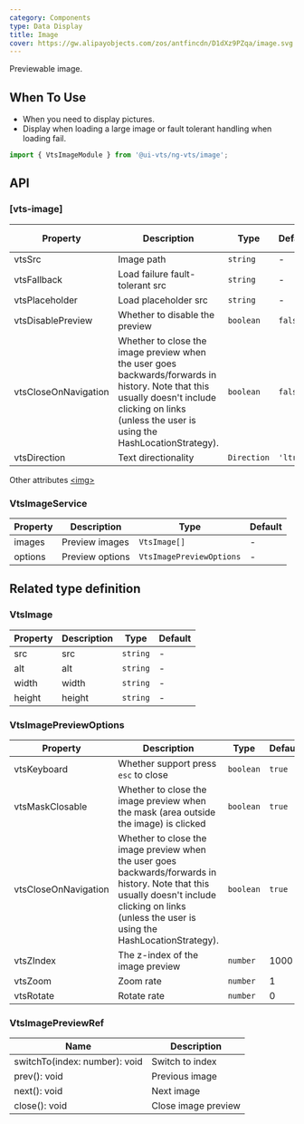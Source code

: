 ```yaml
---
category: Components
type: Data Display
title: Image
cover: https://gw.alipayobjects.com/zos/antfincdn/D1dXz9PZqa/image.svg
---
```


Previewable image.

## When To Use

- When you need to display pictures.
- Display when loading a large image or fault tolerant handling when loading fail.

```ts
import { VtsImageModule } from '@ui-vts/ng-vts/image';
```

## API

### [vts-image]

| Property | Description | Type | Default | Global Config |
| --- | --- | --- | --- | --- |
| vtsSrc | Image path | `string` | - | - |
| vtsFallback | Load failure fault-tolerant src | `string` | - | ✅ |
| vtsPlaceholder | Load placeholder src | `string` | - | ✅ |
| vtsDisablePreview | Whether to disable the preview | `boolean` | `false` | ✅ |
| vtsCloseOnNavigation | Whether to close the image preview when the user goes backwards/forwards in history. Note that this usually doesn't include clicking on links (unless the user is using the HashLocationStrategy). | `boolean` | `false` | ✅ |
| vtsDirection | Text directionality | `Direction` | `'ltr'` | ✅ |

Other attributes [<img\>](https://developer.mozilla.org/en-US/docs/Web/HTML/Element/img#Attributes)


### VtsImageService

| Property | Description | Type | Default |
| --- | --- | --- | --- |
| images | Preview images | `VtsImage[]` | - |
| options | Preview options | `VtsImagePreviewOptions` | - |

## Related type definition

### VtsImage

| Property | Description | Type | Default |
| --- | --- | --- | --- |
| src | src | `string` | - |
| alt | alt | `string` | - |
| width | width | `string` | - |
| height | height | `string` | - |

### VtsImagePreviewOptions

| Property | Description | Type | Default |
| --- | --- | --- | --- |
| vtsKeyboard      | Whether support press `esc` to close | `boolean` | `true` |
| vtsMaskClosable      | Whether to close the image preview when the mask (area outside the image) is clicked | `boolean` | `true` |
| vtsCloseOnNavigation      | Whether to close the image preview when the user goes backwards/forwards in history. Note that this usually doesn't include clicking on links (unless the user is using the HashLocationStrategy). | `boolean` | `true` |
| vtsZIndex      | The z-index of the image preview | `number` | 1000 |
| vtsZoom      | Zoom rate | `number` | 1 |
| vtsRotate      | Rotate rate | `number` | 0 |

### VtsImagePreviewRef

| Name | Description |
| --- | --- |
| switchTo(index: number): void | Switch to index |
| prev(): void | Previous image |
| next(): void | Next image |
| close(): void | Close image preview |
